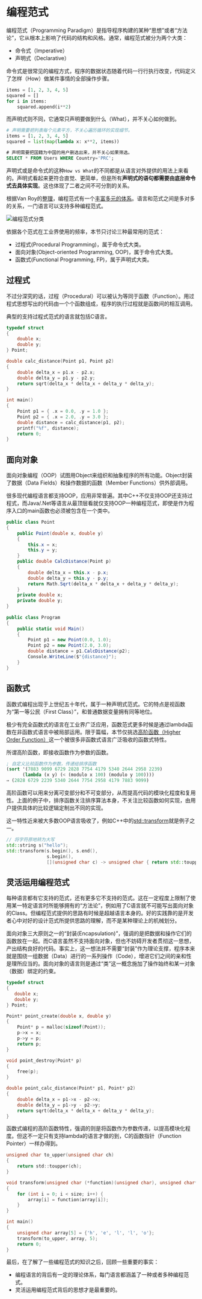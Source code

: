 # 编程范式

编程范式（Programming Paradigm）是指导程序构建的某种“思想”或者“方法论”，它从根本上影响了代码的结构和风格。通常，编程范式被分为两个大类：

* 命令式（Imperative）
* 声明式（Declarative）

命令式是很常见的编程方式，程序的数据状态随着代码一行行执行改变，代码定义了怎样（How）做某件事情的全部操作步骤。

```python
items = [1, 2, 3, 4, 5]
squared = []
for i in items:
    squared.append(i**2)
```

而声明式则不同，它通常只声明要做到什么（What），并不关心如何做到。

```python
# 声明需要把列表每个元素平方，不关心遍历循环的实现细节。
items = [1, 2, 3, 4, 5]
squared = list(map(lambda x: x**2, items))
```

```sql
# 声明需要把国籍为中国的用户删选出来，并不关心如果筛选。
SELECT * FROM Users WHERE Country='PRC';
```

声明式或是命令式的这种`How vs What`的不同都是从语言对外提供的用法上来看的。声明式看起来更符合直觉、更简单，但是所有**声明式的语句都需要由底层命令式去具体实现**。这也体现了二者之间不可分割的关系。

根据Van Roy的[整理](https://www.info.ucl.ac.be/~pvr/VanRoyChapter.pdf)，编程范式有一个[丰富多元的体系](https://en.wikipedia.org/wiki/Programming_paradigm)。语言和范式之间是多对多的关系，一门语言可以支持多种编程范式。

![编程范式分类](paradigms.png)

依据各个范式在工业界使用的频率，本节只讨论三种最常用的范式：

* 过程式(Procedural Programming)，属于命令式大类。
* 面向对象(Object-oriented Programming, OOP)，属于命令式大类。
* 函数式(Functional Programming, FP)，属于声明式大类。

## 过程式

不过分深究的话，过程（Procedural）可以被认为等同于函数（Function）。用过程式思想写出的代码由一个个函数组成，程序的执行过程就是函数间的相互调用。

典型的支持过程式范式的语言就包括C语言。

```c
typedef struct
{
    double x;
    double y;
} Point;

double calc_distance(Point p1, Point p2)
{
    double delta_x = p1.x - p2.x;
    double delta_y = p1.y - p2.y;
    return sqrt(delta_x * delta_x + delta_y * delta_y);
}

int main()
{
    Point p1 = { .x = 0.0, .y = 1.0 };
    Point p2 = { .x = 2.0, .y = 3.0 };
    double distance = calc_distance(p1, p2);
    printf("%f", distance);
    return 0;
}
```

## 面向对象

面向对象编程（OOP）试图用Object来组织和抽象程序的所有功能。Object封装了数据（Data Fields）和操作数据的函数（Member Functions）供外部调用。

很多现代编程语言都支持OOP，应用非常普遍。其中C++不仅支持OOP还支持过程式，而Java/.Net等语言从最顶层看就仅支持OOP一种编程范式，即使是作为程序入口的main函数也必须被包含在一个类中。

```csharp
public class Point
{
    public Point(double x, double y)
    {
        this.x = x;
        this.y = y;
    }
    public double CalcDistance(Point p)
    {
        double delta_x = this.x - p.x;
        double delta_y = this.y - p.y;
        return Math.Sqrt(delta_x * delta_x + delta_y * delta_y);
    }
    private double x;
    private double y;
}
                    
public class Program
{
    public static void Main()
    {
        Point p1 = new Point(0.0, 1.0);
        Point p2 = new Point(2.0, 3.0);
        double distance = p1.CalcDistance(p2);
        Console.WriteLine($"{distance}");
    }
}
```

## 函数式

函数式编程出现于上世纪五十年代，属于一种声明式范式。它的特点是视函数为“第一等公民（First Class）”，和普通数据变量拥有同等地位。

极少有完全函数式的语言在工业界广泛应用，函数范式更多时候是通过lambda函数在非函数式语言中被局部运用。限于篇幅，本节仅挑选[高阶函数（Higher Order Function）](http://www.shido.info/lisp/scheme8_e.html)这一个被很多非函数式语言广泛吸收的函数式特性。

所谓高阶函数，即接收函数作为参数的函数。

```lisp
; 自定义比较函数作为参数，传递给排序函数
(sort '(7883 9099 6729 2828 7754 4179 5340 2644 2958 2239) 
      (lambda (x y) (< (modulo x 100) (modulo y 100))))
⇒ (2828 6729 2239 5340 2644 7754 2958 4179 7883 9099)
```

高阶函数可以用来分离可变部分和不可变部分，从而提高代码的模块化程度和复用性。上面的例子中，排序函数关注排序算法本身，不关注比较函数如何实现，由用户提供具体的比较逻辑定制出不同的实现。

这一特性近来被大多数OOP语言吸收了，例如C++中的[std::transform](https://en.cppreference.com/w/cpp/algorithm/transform)就是例子之一。

```c++
// 将字符原地转为大写
std::string s("hello");
std::transform(s.begin(), s.end(), 
               s.begin(),
               [](unsigned char c) -> unsigned char { return std::toupper(c); });
```

## 灵活运用编程范式

每种语言都有它支持的范式，还有更多它不支持的范式。这在一定程度上限制了使用某一特定语言时所能够拥有的“方法论”，例如用了C语言就不可能写出面向对象的Class。但编程范式提供的思路有时候是超越语言本身的。好的实践靠的是开发者心中对好的设计范式所提供思路的理解，而不是某种理论上的机械划分。

面向对象三大原则之一的“封装(Encapsulation)”，强调的是把数据和操作它们的函数放在一起。而C语言虽然不支持面向对象，但也不妨碍开发者贯彻这一思想，产出结构良好的代码。事实上，这一想法并不需要“封装”作为理论支撑，程序本来就是围绕一组数据（Data）进行的一系列操作（Code），增进它们之间的亲和性是理所应当的。面向对象的语言则是通过“类”这一概念施加了操作始终和某一对象（数据）绑定的约束。

```c
typedef struct
{
   double x;
   double y;
} Point;

Point* point_create(double x, double y)
{
    Point* p = malloc(sizeof(Point));
    p->x = x;
    p->y = p;
    return p;
}

void point_destroy(Point* p)
{
    free(p);
}

double point_calc_distance(Point* p1, Point* p2)
{
    double delta_x = p1->x - p2->x;
    double delta_y = p1->y - p2->y;
    return sqrt(delta_x * delta_x + delta_y * delta_y);
}
```

函数式编程的高阶函数特性，强调的则是将函数作为参数传递，以提高模块化程度。但这不一定只有支持lambda的语言才做的到，C的函数指针（Function Pointer）一样办得到。

```c
unsigned char to_upper(unsigned char ch) 
{
    return std::toupper(ch);
}

void transform(unsigned char (*function)(unsigned char), unsigned char* array, int size) 
{
    for (int i = 0; i < size; i++) {
        array[i] = function(array[i]);
    }
}

int main() 
{
    unsigned char array[5] = {'h', 'e', 'l', 'l', 'o'};
    transform(to_upper, array, 5);
    return 0;
}
```

最后，在了解了一些编程范式的知识之后，回顾一些重要的事实：

* 编程语言的背后有一定的理论体系，每门语言都涵盖了一种或者多种编程范式。
* 灵活运用编程范式背后的思想才是最重要的。
